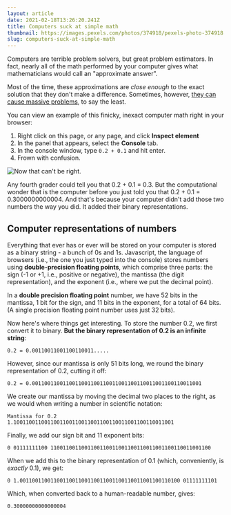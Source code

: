 ```yaml
---
layout: article
date: 2021-02-18T13:26:20.241Z
title: Computers suck at simple math
thumbnail: https://images.pexels.com/photos/374918/pexels-photo-374918.jpeg?auto=compress&cs=tinysrgb&dpr=2&h=650&w=940
slug: computers-suck-at-simple-math
---
```

Computers are terrible problem solvers, but great problem estimators. In fact, nearly all of the math performed by your computer gives what mathematicians would call an "approximate answer". 

Most of the time, these approximations are *close enough* to the exact solution that they don't make a difference. Sometimes, however, [they can cause massive problems](https://www.gao.gov/products/IMTEC-92-26), to say the least.

You can view an example of this finicky, inexact computer math right in your browser:

1. Right click on this page, or any page, and click **Inspect element**
2. In the panel that appears, select the **Console** tab.
3. In the console window, type `0.2 + 0.1` and hit enter.
4. Frown with confusion.

![Now that can't be right.](images/computer-math.png)

Any fourth grader could tell you that 0.2 + 0.1 = 0.3. But the computational wonder that is the computer before you just told you that 0.2 + 0.1 = 0.3000000000004. And that's because your computer didn't add those two numbers the way you did. It added their binary representations.

## Computer representations of numbers
Everything that ever has or ever will be stored on your computer is stored as a binary string - a bunch of 0s and 1s. Javascript, the language of browsers (i.e., the one you just typed into the console) stores numbers using **double-precision floating points**, which comprise three parts: the sign (-1 or +1, i.e., positive or negative), the mantissa (the digit representation), and the exponent (i.e., where we put the decimal point).

In a **double precision floating point** number, we have 52 bits in the mantissa, 1 bit for the sign, and 11 bits in the exponent, for a total of 64 bits. (A single precision floating point number uses just 32 bits).

Now here's where things get interesting. To store the number 0.2, we first convert it to binary. **But the binary representation of 0.2 is an infinite string**:
```
0.2 = 0.00110011001100110011.....
```
However, since our mantissa is only 51 bits long, we round the binary representation of 0.2, cutting it off:

```
0.2 = 0.0011001100110011001100110011001100110011001100110011001
```
We create our mantissa by moving the decimal two places to the right, as we would when writing a number in scientific notation:

```
Mantissa for 0.2
1.1001100110011001100110011001100110011001100110011001
```

Finally, we add our sign bit and 11 exponent bits:
```
0 01111111100 1100110011001100110011001100110011001100110011001100
```
When we add this to the binary representation of 0.1 (which, conveniently, is *exactly* 0.1), we get:
```
0 1.0011001100110011001100110011001100110011001100110100 01111111101
```
Which, when converted back to a human-readable number, gives:
```
0.30000000000000004
```
